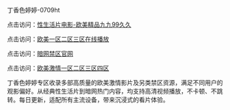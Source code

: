 丁香色婷婷-0709ht

点击访问：<a href="https://heiliao2dmwwy.pages.dev">性生活片电影-欧美精品九九99久久</a>

点击访问：<a href="https://heiliaoll4qsx.pages.dev">欧美一区二区三区在线播放</a>

点击访问：<a href="https://heiliaowzu4ur.pages.dev">暗网禁区官网</a>

点击访问：<a href="https://heiliaozj3tjd.pages.dev">欧美激情一区二区三区四区</a>

<p>丁香色婷婷专区收录多部高质量的欧美激情影片及另类禁区资源，满足不同用户的观影偏好。从经典性生活片到暗网热门内容，均支持高清视频播放，不卡顿、不跳转。每日更新，适配所有主流设备，带来沉浸式的看片体验。</p>

<span style="display:none;">[Canonical link](）</span>
